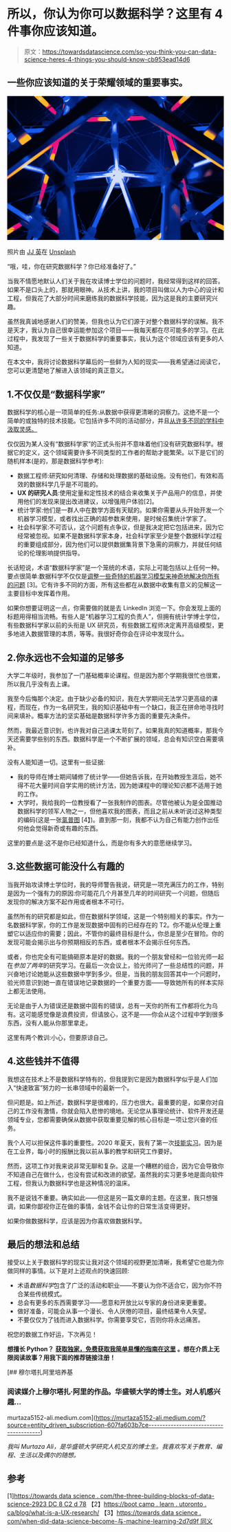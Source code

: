 # 所以，你认为你可以数据科学？这里有 4 件事你应该知道。

> 原文：<https://towardsdatascience.com/so-you-think-you-can-data-science-heres-4-things-you-should-know-cb953ead14d6>

## 一些你应该知道的关于荣耀领域的重要事实。

![](img/1198df1baab0a0827137cc0754ecd975.png)

照片由 [JJ 英](https://unsplash.com/@jjying?utm_source=medium&utm_medium=referral)在 [Unsplash](https://unsplash.com?utm_source=medium&utm_medium=referral)

“哦，哇，你在研究数据科学？你已经准备好了。”

当我不情愿地默认人们关于我在攻读博士学位的问题时，我经常得到这样的回答。如果不是口头上的，那就用眼神。从技术上讲，我的项目叫做以人为中心的设计和工程，但我花了大部分时间来磨练我的数据科学技能，因为这是我的主要研究兴趣。

虽然我真诚地感谢人们的赞美，但我也认为它们源于对整个数据科学的误解。我不是天才，我认为自己很幸运能参加这个项目——我每天都在尽可能多的学习。在此过程中，我发现了一些关于数据科学的重要事实，我认为这个领域应该有更多的人知道。

在本文中，我将讨论数据科学幕后的一些鲜为人知的现实——我希望通过阅读它，您可以更清楚地了解进入该领域的真正意义。

## 1.不仅仅是“数据科学家”

数据科学的核心是一项简单的任务:从数据中获得更清晰的洞察力。这绝不是一个简单的或独特的技术技能。它包括许多不同的活动部分，并且[从许多不同的学科中汲取灵感。](/the-three-building-blocks-of-data-science-2923dc8c2d78)

仅仅因为某人没有“数据科学家”的正式头衔并不意味着他们没有研究数据科学。根据它的定义，这个领域需要许多不同类型的工作者的帮助才能繁荣。以下是它们的随机样本(是的，那是数据科学参考):

*   数据工程师:研究如何清理、存储和处理数据的基础设施。没有他们，有效和高效的数据科学几乎是不可能的。
*   **UX 的研究人员**:使用定量和定性技术的结合来收集关于产品用户的信息，并使用他们的发现来提出改进建议，以增强用户体验[2]。
*   统计学家:他们是一群人中在数学方面有天赋的。如果你需要从头开始开发一个机器学习模型，或者找出正确的超参数来使用，是时候召集统计学家了。
*   社会科学家:不可否认，这个问题有点争议，但是我决定把它包括进来，因为它经常被忽视。如果不是数据科学家本身，社会科学家至少是整个数据科学过程的重要组成部分，因为他们可以提供数据集背景下急需的洞察力，并就任何结论的伦理影响提供指导。

长话短说，术语“数据科学家”是一个笼统的术语，实际上可能包括以上任何一种。要点很简单:数据科学不仅仅是[调整一些奇特的机器学习模型来神奇地解决你所有的问题](/when-did-data-science-become-synonymous-with-machine-learning-2d7d9f93f4ca) [3]。它有许多不同的方面，所有这些都在从数据中收集有意义的见解这一主要目标中发挥着作用。

如果你想要证明这一点，你需要做的就是去 LinkedIn 浏览一下。你会发现上面的标题用得相当流畅。有些人是“机器学习工程的负责人”，但拥有统计学博士学位，有些数据科学家以前的头衔是 UX 研究员，有些数据工程师决定离开高级模型，更多地进入数据管理的本质，等等。我很好奇你会在评论中发现什么。

## 2.你永远也不会知道的足够多

大学二年级时，我参加了一门基础概率论课程。但是因为那个学期我很忙也很累，所以我几乎没有去上课。

我至今后悔那个决定。由于缺少必备的知识，我在大学期间无法学习更高级的课程，而现在，作为一名研究生，我的知识基础中有一个缺口，我正在拼命地寻找时间来填补。概率方法的坚实基础是数据科学许多方面的重要先决条件。

然而，我最近意识到，也许我对自己逃课太苛刻了。如果我真的知道概率，那我今天还需要学些别的东西。数据科学是一个不断扩展的领域，总会有知识空白需要填补。

没有人能知道一切。这里有一些证据:

*   我的导师在博士期间辅修了统计学——但她告诉我，在开始教授生涯后，她不得不花大量时间自学实用的统计方法，因为她课程中的理论知识都不适用于她的工作。
*   大学时，我给我的一位教授看了一张我制作的图表。尽管他被认为是全国推动数据科学的领军人物之一，但他喜欢我的图表，而且之前从未听说过这种类型的编码(这是一张[氯普图](https://en.wikipedia.org/wiki/Choropleth_map) [4】)。直到那一刻，我都不认为自己有能力创作出任何他会觉得新奇或有趣的东西。

这里的要点是:这不是你已经知道什么，而是你有多大的意愿继续学习。

## 3.这些数据可能没什么有趣的

当我开始攻读博士学位时，我的导师警告我说，研究是一项充满压力的工作，特别是因为一个强有力的原因:你可能花几个月甚至几年的时间研究一个问题，但随后发现你的解决方案不起作用或者根本不可行。

虽然所有的研究都是如此，但在数据科学领域，这是一个特别相关的事实。作为一名数据科学家，你的工作是发现数据中固有的已经存在的 T2。你不能从伦理上重塑它以适应你的需要；因此，不管你的最终目标是什么，你总是至少在冒险。你的发现可能会揭示出与你预期相反的东西，或者根本不会揭示任何东西。

或者，你也完全有可能搞砸原本是好的数据。我的一个朋友曾经和一位验光师一起在*参加了两年*的研究学习。在最后一次会议上，验光师问了一些总结性的问题，并兴奋地讨论她能从这些数据中学到多少。但是，当我的朋友回答其中一个问题时，验光师意识到她一直在错误地记录数据的一个重要方面——导致她所有的样本实际上都无法使用。

无论是由于人为错误还是数据中固有的错误，总有一天你的所有工作都将化为乌有。这可能感觉像是浪费投资，但请放心，这不是——你会从这个过程中学到很多东西，没有人能从你那里拿走。

这里有两个教训:小心，但要原谅自己。

## 4.这些钱并不值得

我想这在技术上不是数据科学特有的，但我提到它是因为数据科学似乎是人们加入“快速致富”努力的一长串领域中的最新一个。

但问题是。如上所述，数据科学是很难的，压力也很大。最重要的是，如果你对自己的工作没有激情，你就会陷入悲惨的境地。无论您从事理论统计、软件开发还是领域专业，您都需要确保从数据中获取重要见解的核心目标是一项让您兴奋的任务。

我个人可以担保这件事的重要性。2020 年夏天，我有了第一次[技能实习](/how-to-get-a-technical-internship-a-detailed-guide-ecd4e1b68154)。因为是在工业界，每小时的报酬比我以前从事的教学和研究工作要好。

然而，这项工作对我来说非常无聊和复杂。这是一个糟糕的组合，因为它会导致你不知道自己在做什么，也没有尝试和改进的欲望。虽然我的实习更多地是面向软件工程，但我认为数据科学也是这种情况的温床。

我不是说钱不重要。确实如此——但这是另一篇文章的主题。在这里，我只想强调，如果你鄙视你正在做的事情，金钱不会让你的日常生活变得更好。

如果你做数据科学，应该是因为你喜欢做数据科学。

## 最后的想法和总结

接受以上关于数据科学的现实让我对这个领域的视野更加清晰，我希望它也能为你做同样的事情。以下是对上述观点的快速回顾:

*   术语*数据科学*包含了广泛的活动和职业——不要认为你不适合它，因为你不符合某些传统模式。
*   总会有更多的东西需要学习——愿意和开放比以专家的身份进来更重要。
*   做好准备，可能会从事一个漫长、令人厌倦的项目，最终结果令人失望。
*   不要仅仅为了钱而进入数据科学。你需要享受它，否则你将永远痛苦。

祝您的数据工作好运，下次再见！

**想擅长 Python？** [**获取独家，免费获取我简单易懂的指南在这里**](https://witty-speaker-6901.ck.page/0977670a91) **。想在介质上无限阅读故事？用我下面的推荐链接注册！**

[](https://murtaza5152-ali.medium.com/?source=entity_driven_subscription-607fa603b7ce---------------------------------------) [## 穆尔塔扎阿里培养基

### 阅读媒介上穆尔塔扎·阿里的作品。华盛顿大学的博士生。对人机感兴趣…

murtaza5152-ali.medium.com](https://murtaza5152-ali.medium.com/?source=entity_driven_subscription-607fa603b7ce---------------------------------------) 

*我叫 Murtaza Ali，是华盛顿大学研究人机交互的博士生。我喜欢写关于教育、编程、生活以及偶尔的随想。*

## 参考

[1][https://towards data science . com/the-three-building-blocks-of-data-science-2923 DC 8 C2 d 78](/the-three-building-blocks-of-data-science-2923dc8c2d78)
【2】[https://boot camp . learn . utoronto . ca/blog/what-is-a-UX-research/](https://bootcamp.learn.utoronto.ca/blog/what-is-a-ux-researcher/)
【3】[https://towards data science . com/when-did-data-science-become-与-machine-learning-2d7d9f 同义](/when-did-data-science-become-synonymous-with-machine-learning-2d7d9f93f4ca)